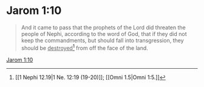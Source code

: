 # Jarom 1:10

> And it came to pass that the prophets of the Lord did threaten the people of Nephi, according to the word of God, that if they did not keep the commandments, but should fall into transgression, they should be <u>destroyed</u>[^a] from off the face of the land.

[Jarom 1:10](https://www.churchofjesuschrist.org/study/scriptures/bofm/jarom/1?lang=eng&id=p10#p10)


[^a]: [[1 Nephi 12.19|1 Ne. 12:19 (19-20)]]; [[Omni 1.5|Omni 1:5.]]
